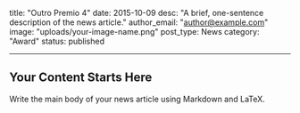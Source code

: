 title: "Outro Premio 4"
date: 2015-10-09
desc: "A brief, one-sentence description of the news article."
author_email: "author@example.com"
image: "uploads/your-image-name.png"
post_type: News
category: "Award" 
status: published

---

## Your Content Starts Here

Write the main body of your news article using Markdown and LaTeX.